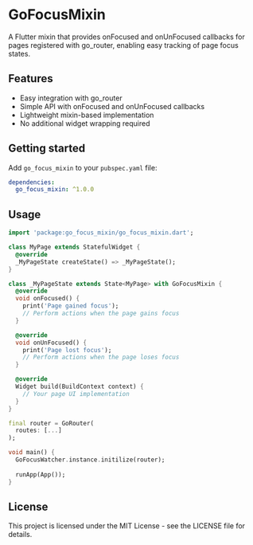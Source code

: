 # GoFocusMixin

A Flutter mixin that provides onFocused and onUnFocused callbacks for pages registered with go_router, enabling easy tracking of page focus states.

## Features

- Easy integration with go_router
- Simple API with onFocused and onUnFocused callbacks
- Lightweight mixin-based implementation
- No additional widget wrapping required

## Getting started

Add `go_focus_mixin` to your `pubspec.yaml` file:

```yaml
dependencies:
  go_focus_mixin: ^1.0.0
```

## Usage
```dart
import 'package:go_focus_mixin/go_focus_mixin.dart';
```

```dart
class MyPage extends StatefulWidget {
  @override
  _MyPageState createState() => _MyPageState();
}

class _MyPageState extends State<MyPage> with GoFocusMixin {
  @override
  void onFocused() {
    print('Page gained focus');
    // Perform actions when the page gains focus
  }

  @override
  void onUnFocused() {
    print('Page lost focus');
    // Perform actions when the page loses focus
  }

  @override
  Widget build(BuildContext context) {
    // Your page UI implementation
  }
}
```

```dart
final router = GoRouter(
  routes: [...]
);

void main() {
  GoFocusWatcher.instance.initilize(router);
  
  runApp(App());
}
```

## License
This project is licensed under the MIT License - see the LICENSE file for details.